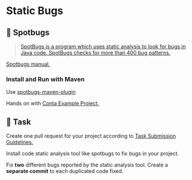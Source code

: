 Static Bugs
====

## :hammer: Spotbugs

> [SpotBugs is a program which uses static analysis to look for bugs in Java code. SpotBugs checks for more than 400 bug patterns.](https://spotbugs.github.io/)

[Spotbugs manual.](https://spotbugs.readthedocs.io/en/stable/)

### Install and Run with Maven

Use [spotbugs-maven-plugin](https://spotbugs.readthedocs.io/en/latest/maven.html)

Hands on with [Conta Example Project.](https://github.com/persapiens/conta/issues/117)

## :construction_worker: Task

Create one pull request for your project according to [Task Submission Guidelines.](../assessment.md#task-submission)

Install code static analysis tool like spotbugs to fix bugs in your project.

Fix **two** different bugs reported by the static analysis tool. Create a **separate commit** to each duplicated code fixed.
